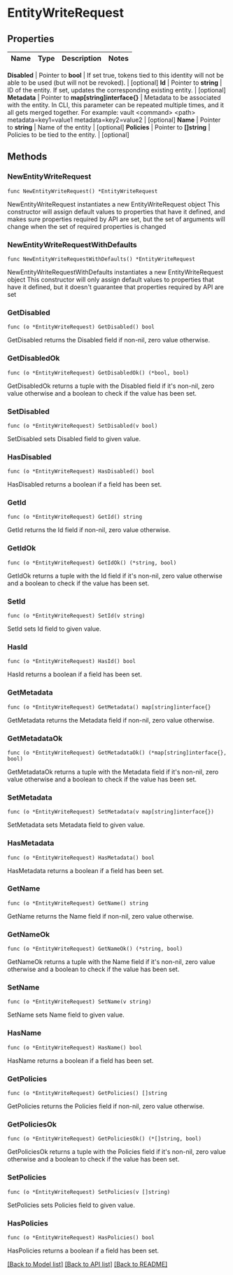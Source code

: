 # EntityWriteRequest


## Properties

Name | Type | Description | Notes
------------ | ------------- | ------------- | -------------


**Disabled** | Pointer to **bool** | If set true, tokens tied to this identity will not be able to be used (but will not be revoked). | [optional] 
**Id** | Pointer to **string** | ID of the entity. If set, updates the corresponding existing entity. | [optional] 
**Metadata** | Pointer to **map[string]interface{}** | Metadata to be associated with the entity. In CLI, this parameter can be repeated multiple times, and it all gets merged together. For example: vault &lt;command&gt; &lt;path&gt; metadata&#x3D;key1&#x3D;value1 metadata&#x3D;key2&#x3D;value2 | [optional] 
**Name** | Pointer to **string** | Name of the entity | [optional] 
**Policies** | Pointer to **[]string** | Policies to be tied to the entity. | [optional] 



## Methods


### NewEntityWriteRequest

`func NewEntityWriteRequest() *EntityWriteRequest`

NewEntityWriteRequest instantiates a new EntityWriteRequest object
This constructor will assign default values to properties that have it defined,
and makes sure properties required by API are set, but the set of arguments
will change when the set of required properties is changed

### NewEntityWriteRequestWithDefaults

`func NewEntityWriteRequestWithDefaults() *EntityWriteRequest`

NewEntityWriteRequestWithDefaults instantiates a new EntityWriteRequest object
This constructor will only assign default values to properties that have it defined,
but it doesn't guarantee that properties required by API are set


### GetDisabled

`func (o *EntityWriteRequest) GetDisabled() bool`

GetDisabled returns the Disabled field if non-nil, zero value otherwise.

### GetDisabledOk

`func (o *EntityWriteRequest) GetDisabledOk() (*bool, bool)`

GetDisabledOk returns a tuple with the Disabled field if it's non-nil, zero value otherwise
and a boolean to check if the value has been set.

### SetDisabled

`func (o *EntityWriteRequest) SetDisabled(v bool)`

SetDisabled sets Disabled field to given value.


### HasDisabled

`func (o *EntityWriteRequest) HasDisabled() bool`

HasDisabled returns a boolean if a field has been set.




### GetId

`func (o *EntityWriteRequest) GetId() string`

GetId returns the Id field if non-nil, zero value otherwise.

### GetIdOk

`func (o *EntityWriteRequest) GetIdOk() (*string, bool)`

GetIdOk returns a tuple with the Id field if it's non-nil, zero value otherwise
and a boolean to check if the value has been set.

### SetId

`func (o *EntityWriteRequest) SetId(v string)`

SetId sets Id field to given value.


### HasId

`func (o *EntityWriteRequest) HasId() bool`

HasId returns a boolean if a field has been set.




### GetMetadata

`func (o *EntityWriteRequest) GetMetadata() map[string]interface{}`

GetMetadata returns the Metadata field if non-nil, zero value otherwise.

### GetMetadataOk

`func (o *EntityWriteRequest) GetMetadataOk() (*map[string]interface{}, bool)`

GetMetadataOk returns a tuple with the Metadata field if it's non-nil, zero value otherwise
and a boolean to check if the value has been set.

### SetMetadata

`func (o *EntityWriteRequest) SetMetadata(v map[string]interface{})`

SetMetadata sets Metadata field to given value.


### HasMetadata

`func (o *EntityWriteRequest) HasMetadata() bool`

HasMetadata returns a boolean if a field has been set.




### GetName

`func (o *EntityWriteRequest) GetName() string`

GetName returns the Name field if non-nil, zero value otherwise.

### GetNameOk

`func (o *EntityWriteRequest) GetNameOk() (*string, bool)`

GetNameOk returns a tuple with the Name field if it's non-nil, zero value otherwise
and a boolean to check if the value has been set.

### SetName

`func (o *EntityWriteRequest) SetName(v string)`

SetName sets Name field to given value.


### HasName

`func (o *EntityWriteRequest) HasName() bool`

HasName returns a boolean if a field has been set.




### GetPolicies

`func (o *EntityWriteRequest) GetPolicies() []string`

GetPolicies returns the Policies field if non-nil, zero value otherwise.

### GetPoliciesOk

`func (o *EntityWriteRequest) GetPoliciesOk() (*[]string, bool)`

GetPoliciesOk returns a tuple with the Policies field if it's non-nil, zero value otherwise
and a boolean to check if the value has been set.

### SetPolicies

`func (o *EntityWriteRequest) SetPolicies(v []string)`

SetPolicies sets Policies field to given value.


### HasPolicies

`func (o *EntityWriteRequest) HasPolicies() bool`

HasPolicies returns a boolean if a field has been set.









[[Back to Model list]](../README.md#documentation-for-models) [[Back to API list]](../README.md#documentation-for-api-endpoints) [[Back to README]](../README.md)


